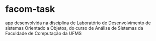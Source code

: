 facom-task
==========

app desenvolvida na disciplina de Laboratório de Desenvolvimento de sistemas Orientado a Objetos, do curso de Análise de Sistemas da Faculdade de Computação da UFMS
